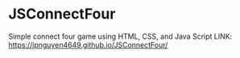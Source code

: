 # JSConnectFour
Simple connect four game using HTML, CSS, and Java Script
LINK: https://jpnguyen4649.github.io/JSConnectFour/

